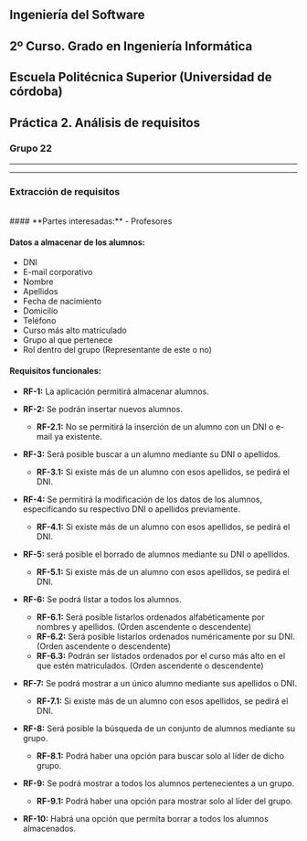 ## Ingeniería del Software
## 2º Curso. Grado en Ingeniería Informática
## Escuela Politécnica Superior (Universidad de córdoba)
## Práctica 2. Análisis de requisitos
### Grupo 22

---
---

### **Extracción de requisitos**
<br>
#### **Partes interesadas:**
- Profesores

#### **Datos a almacenar de los alumnos:**

  - DNI
  - E-mail corporativo
  - Nombre
  - Apellidos
  - Fecha de nacimiento
  - Domicilio
  - Teléfono
  - Curso más alto matriculado
  - Grupo al que pertenece
  - Rol dentro del grupo (Representante de este o no)

#### **Requisitos funcionales:**

  + **RF-1:** La aplicación permitirá almacenar alumnos.


  + **RF-2:** Se podrán insertar nuevos alumnos.
    - **RF-2.1:** No se permitirá la inserción de un alumno con un DNI o e-mail ya existente.


  + **RF-3:** Será posible buscar a un alumno mediante su DNI o apellidos.
    - **RF-3.1:** Si existe más de un alumno con esos apellidos, se pedirá el DNI.


  + **RF-4:** Se permitirá la modificación de los datos de los alumnos, especificando su respectivo DNI o apellidos previamente.
    - **RF-4.1:** Si existe más de un alumno con esos apellidos, se pedirá el DNI.


  + **RF-5:** será posible el borrado de alumnos mediante su DNI o apellidos.
    - **RF-5.1:** Si existe más de un alumno con esos apellidos, se pedirá el DNI.


  + **RF-6:** Se podrá listar a todos los alumnos.
    - **RF-6.1:** Será posible listarlos ordenados alfabéticamente por nombres y apellidos. (Orden ascendente o descendente)
    - **RF-6.2:** Será posible listarlos ordenados numéricamente por su DNI. (Orden ascendente o descendente)
    - **RF-6.3:** Podrán ser listados ordenados por el curso más alto en el que estén matriculados. (Orden ascendente o descendente)


  + **RF-7:** Se podrá mostrar a un único alumno mediante sus apellidos o DNI.
    - **RF-7.1:** Si existe más de un alumno con esos apellidos, se pedirá el DNI.


  + **RF-8:** Será posible la búsqueda de un conjunto de alumnos mediante su grupo.
    - **RF-8.1:** Podrá haber una opción para buscar solo al líder de dicho grupo.


  + **RF-9:** Se podrá mostrar a todos los alumnos pertenecientes a un grupo.
    - **RF-9.1:** Podrá haber una opción para mostrar solo al líder del grupo.


  + **RF-10:** Habrá una opción que permita borrar a todos los alumnos almacenados.
